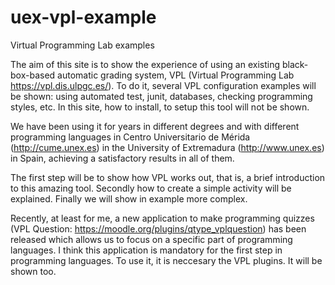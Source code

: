 # uex-vpl-example
Virtual Programming Lab examples 

The aim of this site is to show the experience of using an existing black-box-based automatic grading system, VPL (Virtual Programming Lab https://vpl.dis.ulpgc.es/). To do it, several VPL configuration examples will be shown: using automated test, junit, databases, checking programming styles, etc. In this site, how to install, to setup this tool will not be shown.

We have been using it for years in different degrees and with different programming languages in Centro Universitario de Mérida (http://cume.unex.es) in the University of Extremadura (http://www.unex.es) in Spain, achieving a satisfactory results in all of them.

The first step will be to show how VPL works out, that is, a brief introduction to this amazing tool. Secondly how to create a simple activity will be explained. Finally we will show in example more complex. 

Recently, at least for me, a new application to make programming quizzes (VPL Question: https://moodle.org/plugins/qtype_vplquestion) has been released which allows us to focus on a specific part of programming languages. I think this application is mandatory for the first step in programming languages. To use it, it is neccesary the VPL plugins. It will be shown too. 


